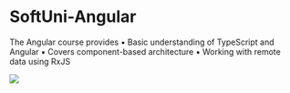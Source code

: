 # SoftUni-Angular
The Angular course provides 
▪ Basic understanding of TypeScript and Angular 
▪ Covers component-based architecture 
▪ Working with remote data using RxJS

<img src="https://miro.medium.com/v2/resize:fit:4800/format:webp/1*lqMtWmTLHxT_6SN4Kjvaog.png" style="max-width: 100%;">
